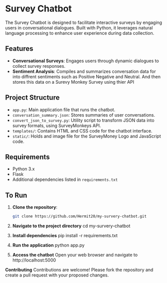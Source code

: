 # Survey Chatbot

The Survey Chatbot is designed to facilitate interactive surveys by engaging users in conversational dialogues. 
Built with Python, it leverages natural language processing to enhance user experience during data collection.

## Features

- **Conversational Surveys**: Engages users through dynamic dialogues to collect survey responses.
- **Sentiment Analysis**: Compiles and summarizes conversation data for into diffrent sentiments such as Positive Negative and Neutral. And then stores this data on a Surevy Monkey Survey using thier API

## Project Structure

- `app.py`: Main application file that runs the chatbot.
- `conversation_summary.json`: Stores summaries of user conversations.
- `convert_json_to_survey.py`: Utility script to transform JSON data into survey formats, using SurveyMonkeys API.
- `templates/`: Contains HTML and CSS code for the chatbot interface.
- `static/`: Holds and image file for the SurveyMoney Logo and JavaScript code.

## Requirements

- Python 3.x
- Flask
- Additional dependencies listed in `requirements.txt`

## To Run

1. **Clone the repository**:
   ```bash
   git clone https://github.com/Hermit20/my-survery-chatbot.git

2. **Navigate to the project directory**
   cd my-survery-chatbot
   
3. **Install dependencies**
   pip install -r requirements.txt

4. **Run the application**
   python app.py

5. **Access the chatbot**
   Open your web browser and navigate to http://localhost:5000


**Contributing**
Contributions are welcome! Please fork the repository and create a pull request with your proposed changes.
